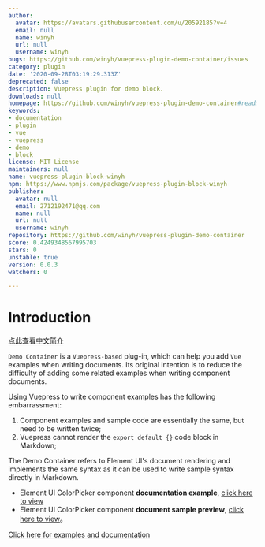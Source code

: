 ```yaml
---
author:
  avatar: https://avatars.githubusercontent.com/u/20592185?v=4
  email: null
  name: winyh
  url: null
  username: winyh
bugs: https://github.com/winyh/vuepress-plugin-demo-container/issues
category: plugin
date: '2020-09-28T03:19:29.313Z'
deprecated: false
description: Vuepress plugin for demo block.
downloads: null
homepage: https://github.com/winyh/vuepress-plugin-demo-container#readme
keywords:
- documentation
- plugin
- vue
- vuepress
- demo
- block
license: MIT License
maintainers: null
name: vuepress-plugin-block-winyh
npm: https://www.npmjs.com/package/vuepress-plugin-block-winyh
publisher:
  avatar: null
  email: 2712192471@qq.com
  name: null
  url: null
  username: winyh
repository: https://github.com/winyh/vuepress-plugin-demo-container
score: 0.4249348567995703
stars: 0
unstable: true
version: 0.0.3
watchers: 0

---
```


# Introduction

[点此查看中文简介](https://github.com/calebman/vuepress-plugin-demo-container/blob/master/README.zh-CN.md)

`Demo Container` is a `Vuepress-based` plug-in, which can help you add `Vue` examples when writing documents. Its original intention is to reduce the difficulty of adding some related examples when writing component documents.

Using Vuepress to write component examples has the following embarrassment:
1. Component examples and sample code are essentially the same, but need to be written twice;
2. Vuepress cannot render the `export default {}` code block in Markdown;

The Demo Container refers to Element UI's document rendering and implements the same syntax as it can be used to write sample syntax directly in Markdown.
* Element UI ColorPicker component **documentation example**, [click here to view](https://github.com/ElemeFE/element/blob/dev/examples/docs/en-US/color-picker.md)
* Element UI ColorPicker component **document sample preview**, [click here to view](https://element.eleme.cn/2.0/#/en-US/component/color-picker)。

[Click here for examples and documentation](https://calebman.github.io/vuepress-plugin-demo-container/)